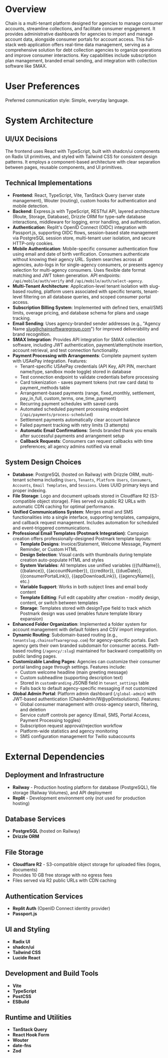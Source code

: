 # Overview

Chain is a multi-tenant platform designed for agencies to manage consumer accounts, streamline collections, and facilitate consumer engagement. It provides administrative dashboards for agencies to import and manage account data, alongside consumer portals for account access. This full-stack web application offers real-time data management, serving as a comprehensive solution for debt collection agencies to organize operations and improve consumer interactions. Key capabilities include subscription plan management, branded email sending, and integration with collection software like SMAX.

# User Preferences

Preferred communication style: Simple, everyday language.

# System Architecture

## UI/UX Decisions
The frontend uses React with TypeScript, built with shadcn/ui components on Radix UI primitives, and styled with Tailwind CSS for consistent design patterns. It employs a component-based architecture with clear separation between pages, reusable components, and UI primitives.

## Technical Implementations
- **Frontend**: React, TypeScript, Vite, TanStack Query (server state management), Wouter (routing), custom hooks for authentication and mobile detection.
- **Backend**: Express.js with TypeScript, RESTful API, layered architecture (Route, Storage, Database), Drizzle ORM for type-safe database interactions, middleware for logging, error handling, and authentication.
- **Authentication**: Replit's OpenID Connect (OIDC) integration with Passport.js, supporting OIDC flows, session-based state management via PostgreSQL session store, multi-tenant user isolation, and secure HTTP-only cookies.
- **Mobile Authentication**: Mobile-specific consumer authentication flow using email and date of birth verification. Consumers authenticate without knowing their agency URL. System searches across all agencies, auto-logs in for single-agency consumers, or presents agency selection for multi-agency consumers. Uses flexible date format matching and JWT token generation. API endpoints: `/api/mobile/auth/verify` and `/api/mobile/auth/select-agency`.
- **Multi-Tenant Architecture**: Application-level tenant isolation with slug-based routing, platform users associated with specific tenants, tenant-level filtering on all database queries, and scoped consumer portal access.
- **Subscription Billing System**: Implemented with defined tiers, email/SMS limits, overage pricing, and database schema for plans and usage tracking.
- **Email Sending**: Uses agency-branded sender addresses (e.g., "Agency Name <slug@chainsoftwaregroup.com>") for improved deliverability and brand recognition.
- **SMAX Integration**: Provides API integration for SMAX collection software, including JWT authentication, payment/attempt/note insertion, account retrieval, and test connection functionality.
- **Payment Processing with Arrangements**: Complete payment system with USAePay integration. Features:
  - Tenant-specific USAePay credentials (API Key, API PIN, merchant name/type, sandbox mode toggle) stored in database
  - Test connection endpoint to validate credentials before processing
  - Card tokenization - saves payment tokens (not raw card data) to payment_methods table
  - Arrangement-based payments (range, fixed_monthly, settlement, pay_in_full, custom_terms, one_time_payment)
  - Recurring payment schedules with saved cards
  - Automated scheduled payment processing endpoint (`/api/payments/process-scheduled`)
  - Settlement payments automatically clear account balance
  - Failed payment tracking with retry limits (3 attempts)
  - **Automatic Email Confirmations**: Sends branded thank you emails after successful payments and arrangement setup
  - **Callback Requests**: Consumers can request callbacks with time preferences; all agency admins notified via email

## System Design Choices
- **Database**: PostgreSQL (hosted on Railway) with Drizzle ORM, multi-tenant schema including `Users`, `Tenants`, `Platform Users`, `Consumers`, `Accounts`, `Email Templates`, and `Sessions`. Uses UUID primary keys and proper indexing.
- **File Storage**: Logo and document uploads stored in Cloudflare R2 (S3-compatible object storage). Files served via public R2 URLs with automatic CDN caching for optimal performance.
- **Unified Communications System**: Merges email and SMS functionalities into a single interface, supporting templates, campaigns, and callback request management. Includes automation for scheduled and event-triggered communications.
- **Professional Email Templates (Postmark Integration)**: Campaign creation offers professionally-designed Postmark template layouts:
  - **Template Designs**: Invoice/Statement, Welcome Message, Payment Reminder, or Custom HTML
  - **Design Selection**: Visual cards with thumbnails during template creation auto-populate HTML and styles
  - **System Variables**: All templates use unified variables ({{fullName}}, {{balance}}, {{accountNumber}}, {{creditor}}, {{dueDate}}, {{consumerPortalLink}}, {{appDownloadLink}}, {{agencyName}}, etc.)
  - **Variable Support**: Works in both subject lines and email body content
  - **Template Editing**: Full edit capability after creation - modify design, content, or switch between templates
  - **Storage**: Templates stored with designType field to track which Postmark design was used (enables future template library expansion)
- **Enhanced Folder Organization**: Implemented a folder system for account management with default folders and CSV import integration.
- **Dynamic Routing**: Subdomain-based routing (e.g., `tenantslug.chainsoftwaregroup.com`) for agency-specific portals. Each agency gets their own branded subdomain for consumer access. Path-based routing (`/agency/:slug`) maintained for backward compatibility on public landing pages.
- **Customizable Landing Pages**: Agencies can customize their consumer portal landing page through settings. Features include:
  - Custom welcome headline (main greeting message)
  - Custom subheadline (supporting description text)
  - Stored in `customBranding` JSONB field in `tenant_settings` table
  - Falls back to default agency-specific messaging if not customized
- **Global Admin Portal**: Platform admin dashboard (`/global-admin`) with JWT-based authentication (ChainAdmin/W@yp0intsolutions). Features:
  - Global consumer management with cross-agency search, filtering, and deletion
  - Service cutoff controls per agency (Email, SMS, Portal Access, Payment Processing toggles)
  - Subscription request approval/rejection workflow
  - Platform-wide statistics and agency monitoring
  - SMS configuration management for Twilio subaccounts

# External Dependencies

## Deployment and Infrastructure
- **Railway** - Production hosting platform for database (PostgreSQL), file storage (Railway Volumes), and API deployment
- **Replit** - Development environment only (not used for production hosting)

## Database Services
- **PostgreSQL** (hosted on Railway)
- **Drizzle ORM**

## File Storage
- **Cloudflare R2** - S3-compatible object storage for uploaded files (logos, documents)
- Provides 10 GB free storage with no egress fees
- Files served via R2 public URLs with CDN caching

## Authentication Services
- **Replit Auth** (OpenID Connect identity provider)
- **Passport.js**

## UI and Styling
- **Radix UI**
- **shadcn/ui**
- **Tailwind CSS**
- **Lucide React**

## Development and Build Tools
- **Vite**
- **TypeScript**
- **PostCSS**
- **ESBuild**

## Runtime and Utilities
- **TanStack Query**
- **React Hook Form**
- **Wouter**
- **date-fns**
- **Zod**